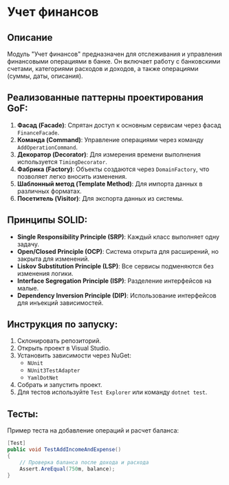 # Учет финансов

## Описание
Модуль "Учет финансов" предназначен для отслеживания и управления финансовыми операциями в банке. Он включает работу с банковскими счетами, категориями расходов и доходов, а также операциями (суммы, даты, описания).

## Реализованные паттерны проектирования GoF:
1. **Фасад (Facade)**: Спрятан доступ к основным сервисам через фасад `FinanceFacade`.
2. **Команда (Command)**: Управление операциями через команду `AddOperationCommand`.
3. **Декоратор (Decorator)**: Для измерения времени выполнения используется `TimingDecorator`.
4. **Фабрика (Factory)**: Объекты создаются через `DomainFactory`, что позволяет легко вносить изменения.
5. **Шаблонный метод (Template Method)**: Для импорта данных в различных форматах.
6. **Посетитель (Visitor)**: Для экспорта данных из системы.

## Принципы SOLID:
- **Single Responsibility Principle (SRP)**: Каждый класс выполняет одну задачу.
- **Open/Closed Principle (OCP)**: Система открыта для расширений, но закрыта для изменений.
- **Liskov Substitution Principle (LSP)**: Все сервисы подменяются без изменения логики.
- **Interface Segregation Principle (ISP)**: Разделение интерфейсов на малые.
- **Dependency Inversion Principle (DIP)**: Использование интерфейсов для инъекций зависимостей.

## Инструкция по запуску:
1. Склонировать репозиторий.
2. Открыть проект в Visual Studio.
3. Установить зависимости через NuGet:
   - `NUnit`
   - `NUnit3TestAdapter`
   - `YamlDotNet`
4. Собрать и запустить проект.
5. Для тестов используйте `Test Explorer` или команду `dotnet test`.

## Тесты:
Пример теста на добавление операций и расчет баланса:
```csharp
[Test]
public void TestAddIncomeAndExpense()
{
    // Проверка баланса после дохода и расхода
    Assert.AreEqual(750m, balance);
}
